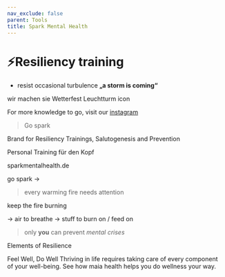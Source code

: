 ```yaml
---
nav_exclude: false
parent: Tools
title: Spark Mental Health
---
```


# ⚡️Resiliency training
- resist occasional turbulence
**„a storm is coming“**

wir machen sie Wetterfest
Leuchtturm icon

For more knowledge to go, visit our [instagram](http://instagram.com/maiahealthDE)


> Go spark

Brand for Resiliency Trainings, Salutogenesis and Prevention

Personal Training für den Kopf

sparkmentalhealth.de

go spark →

> every warming fire needs attention

keep the fire burning

→ air to breathe
→ stuff to burn on / feed on

> only **you** can prevent _mental crises_

Elements of Resilience

Feel Well, Do Well
Thriving in life requires taking care of every component of your well-being. See how maia health helps you do wellness your way.

